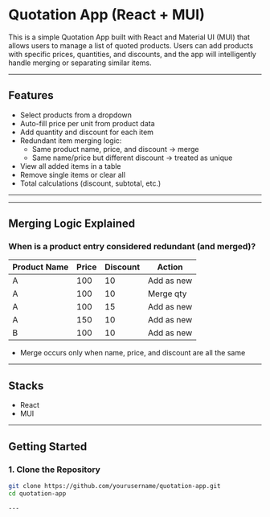 # Quotation App (React + MUI)

This is a simple Quotation App built with React and Material UI (MUI) that allows users to manage a list of quoted products. Users can add products with specific prices, quantities, and discounts, and the app will intelligently handle merging or separating similar items.

---

## Features

- Select products from a dropdown
- Auto-fill price per unit from product data
- Add quantity and discount for each item
- Redundant item merging logic:
  - Same product name, price, and discount → merge
  - Same name/price but different discount → treated as unique
- View all added items in a table
- Remove single items or clear all
- Total calculations (discount, subtotal, etc.)

---


---

## Merging Logic Explained

### When is a product entry considered redundant (and merged)?

| Product Name | Price | Discount | Action      |
|--------------|-------|----------|-------------|
| A            | 100   | 10       | Add as new  |
| A            | 100   | 10       | Merge qty   |
| A            | 100   | 15       | Add as new  |
| A            | 150   | 10       | Add as new  |
| B            | 100   | 10       | Add as new  |

- Merge occurs only when name, price, and discount are all the same

---

## Stacks

- React
- MUI

---

## Getting Started

### 1. Clone the Repository

```bash
git clone https://github.com/yourusername/quotation-app.git
cd quotation-app

---
